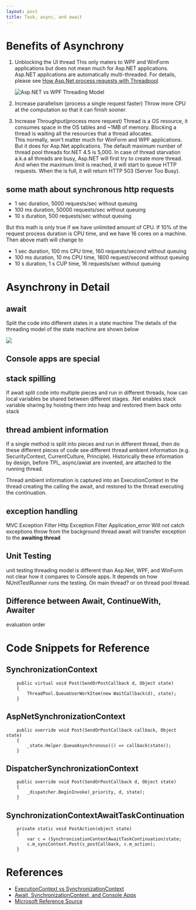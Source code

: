```yaml
---
layout: post
title: Task, async, and await 
---
```

# Benefits of Asynchrony 
1. Unblocking the UI thread
   This only maters to WPF and WinForm applications but does not mean much for Asp.NET applications.
   Asp.NET applications are automatically multi-threaded. For details, please see [How Asp.Net process requests with Threadpool](https://docs.microsoft.com/en-us/aspnet/web-forms/overview/performance-and-caching/using-asynchronous-methods-in-aspnet-45 "How Asp.Net process requests with Threadpool") 
    <p><img src="/images/Asp-WPF.png" alt="Asp.NET vs WPF Threading Model"></p>
2. Increase parallelism (process a single request faster)
   Throw more CPU at the computation so that it can finish sooner.

2. Increase Throughput(process more request)
   Thread is a OS resource, it consumes space in the OS tables and ~1MB of memory. Blocking a thread is waiting all the resources that a thread allocates.     
   This normally, won't matter much for WinForm and WPF applications. But it does for Asp.Net applications. The default maximum number of thread pool threads for.NET 4.5 is 5,000. In case of thread starvation a.k.a all threads are busy, Asp.NET will first try to create more thread. And when the maximum limit is reached, it will start to queue HTTP requests. When the is full, it will return HTTP 503 (Server Too Busy).  
## some math about synchronous http requests  
- 1 sec duration, 5000 requests/sec without queuing
- 100 ms duration, 50000 requests/sec without queuing
- 10 s duration, 500 requests/sec without queuing

But this math is only true if we have unlimited amount of CPU. If 10% of the request process duration is CPU time, and we have 16 cores on a machine. Then above math will change to

- 1 sec duration, 100 ms CPU time, 160 requests/second without queuing
- 100 ms duration, 10 ms CPU time, 1600 request/second without queuing
- 10 s duration, 1 s CUP time, 16 requests/sec without queuing


# Asynchrony in Detail

## await
Split the code into different states in a state machine
The details of the threading model of the state machine are shown below
<p><image src="/images/async_await_threading_model.PNG"/></p>

## Console apps are special

## stack spilling
If await split code into multiple pieces and run in different threads, how can local variables be shared between different stages. .Net enables stack variable sharing by hoisting them into heap and restored them back onto stack   

## thread ambient information
If a single method is split into pieces and run in different thread, then do these different pieces of code see different thread ambient information (e.g. SecurityContext, CurrentCulture, Principle). Historically these information by design, before TPL, async/awiat are invented, are attached to the running thread.

Thread ambient information is captured into an ExecutionContext in the thread creating the calling the await, and restored to the thread executing the continuation.  

## exception handling
MVC Exception Filter
Http Exception Filter
Application_error
Will not catch exceptions throw from the background thread
await will transfer exception to the **awaiting thread**

## Unit Testing
unit testing threading model is different than Asp.Net, WPF, and WinForm
not clear how it compares to Console apps. It depends on how NUnitTestRunner runs the testing. On main thread? or on thread pool thread.

## Difference between Await, ContinueWith, Awaiter
evaluation order

# Code Snippets for Reference

## SynchronizationContext #

        public virtual void Post(SendOrPostCallback d, Object state)
        {
            ThreadPool.QueueUserWorkItem(new WaitCallback(d), state);
        }


## AspNetSynchronizationContext #

        public override void Post(SendOrPostCallback callback, Object state)
        {
            _state.Helper.QueueAsynchronous(() => callback(state));
        }

## DispatcherSynchronizationContext 

        public override void Post(SendOrPostCallback d, Object state)
        {
            _dispatcher.BeginInvoke(_priority, d, state);
        }

## SynchronizationContextAwaitTaskContinuation
        private static void PostAction(object state)
        {
            var c = (SynchronizationContextAwaitTaskContinuation)state;
            c.m_syncContext.Post(s_postCallback, c.m_action);
        }

# References
- [ExecutionContext vs SynchronizationContext](https://blogs.msdn.microsoft.com/pfxteam/2012/06/15/executioncontext-vs-synchronizationcontext/) 
- [Await, SynchronizationContext, and Console Apps](https://blogs.msdn.microsoft.com/pfxteam/2012/01/20/await-synchronizationcontext-and-console-apps/)
- [Microsoft Reference Source](https://referencesource.microsoft.com/)